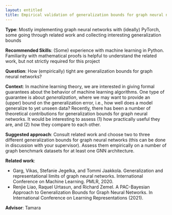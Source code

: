 ```yaml
---
layout: entitled
title: Empirical validation of generalization bounds for graph neural networks
---
```


**Type**: Mostly implementing graph neural networks with (ideally) PyTorch, some going through related work and collecting interesting generalization bounds

**Recommended Skills**: (Some) experience with machine learning in Python. Familiarity with mathematical proofs is helpful to understand the related work, but not strictly required for this project

**Question**: How (empirically) tight are generalization bounds for graph neural networks?

**Context**: In machine learning theory, we are interested in giving formal guarantees about the behavior of machine learning algorithms. One type of guarantee is about _generalization_, where we may want to provide an (upper) bound on the generalization error, i.e., how well does a model generalize to yet unseen data? Recently, there has been a number of theoretical contributions for generalization bounds for graph neural networks. It would be interesting to assess (1) how practically useful they are, and (2) how they compare to each other.

**Suggested approach**: Consult related work and choose two to three different generalization bounds for graph neural networks (this can be done in discussion with your supervisor). Assess them empirically on a number of graph benchmark datasets for at least one GNN architecture.

**Related work**:

- Garg, Vikas, Stefanie Jegelka, and Tommi Jaakkola. Generalization and representational limits of graph neural networks. International Conference on Machine Learning. PMLR, 2020.
- Renjie Liao, Raquel Urtasun, and Richard Zemel. A PAC-Bayesian Approach to Generalization Bounds for Graph Neural Networks. In International Conference on Learning Representations (2021).

**Advisor**: Tamara

